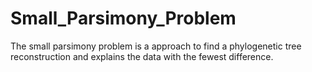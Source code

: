 # Small_Parsimony_Problem
The small parsimony problem is a approach to find  a phylogenetic tree reconstruction and explains the data with the fewest difference.
